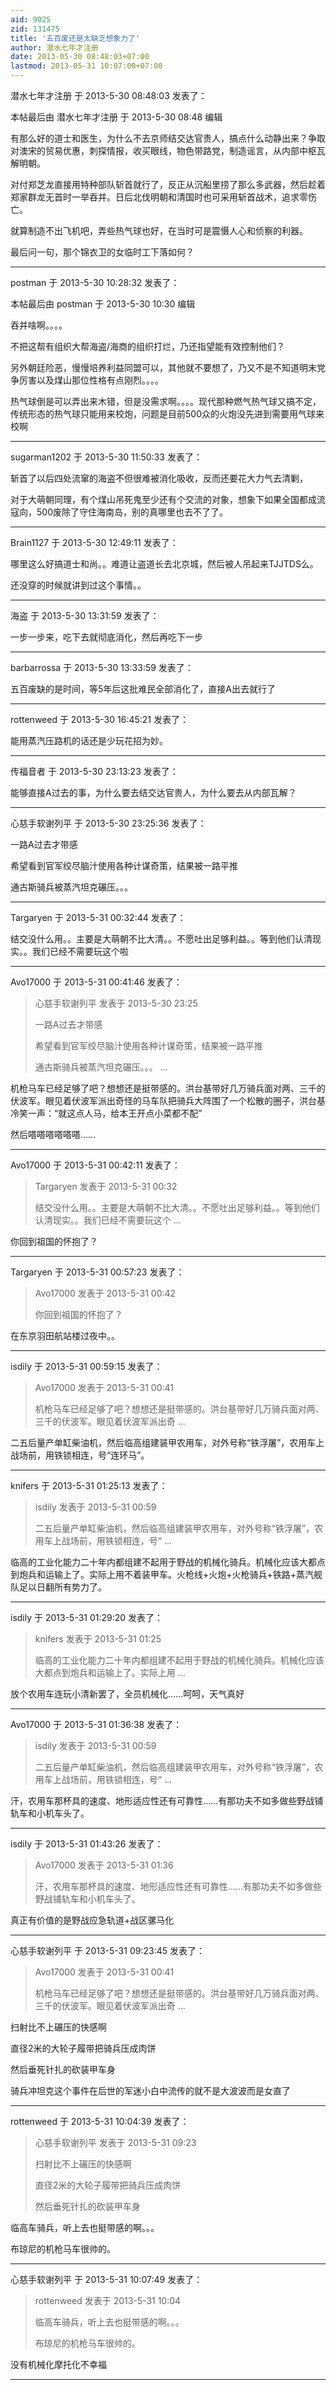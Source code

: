 ```yaml
---
aid: 9025
zid: 131475
title: '五百废还是太缺乏想象力了'
author: 潜水七年才注册
date: 2013-05-30 08:48:03+07:00
lastmod: 2013-05-31 10:07:00+07:00
---
```


潜水七年才注册 于 2013-5-30 08:48:03 发表了：

本帖最后由 潜水七年才注册 于 2013-5-30 08:48 编辑 

有那么好的道士和医生，为什么不去京师结交达官贵人，搞点什么动静出来？争取对澳宋的贸易优惠，刺探情报，收买眼线，物色带路党，制造谣言，从内部中枢瓦解明朝。

对付郑芝龙直接用特种部队斩首就行了，反正从沉船里捞了那么多武器，然后趁着郑家群龙无首时一举吞并。日后北伐明朝和清国时也可采用斩首战术，追求零伤亡。

就算制造不出飞机吧，弄些热气球也好，在当时可是震慑人心和侦察的利器。

最后问一句，那个锦衣卫的女临时工下落如何？

---------

postman 于 2013-5-30 10:28:32 发表了：

本帖最后由 postman 于 2013-5-30 10:30 编辑 

吞并啥啊。。。。

不把这帮有组织大帮海盗/海商的组织打烂，乃还指望能有效控制他们？

另外朝廷险恶，慢慢培养利益同盟可以，其他就不要想了，乃又不是不知道明末党争厉害以及煤山那位性格有点刚烈。。。。

热气球倒是可以弄出来木错，但是没需求啊。。。。现代那种燃气热气球又搞不定，传统形态的热气球只能用来校炮，问题是目前500众的火炮没先进到需要用气球来校啊

---------

sugarman1202 于 2013-5-30 11:50:33 发表了：

斩首了以后四处流窜的海盗不但很难被消化吸收，反而还要花大力气去清剿，

对于大萌朝同理，有个煤山吊死鬼至少还有个交流的对象，想象下如果全国都成流寇向，500废除了守住海南岛，别的真哪里也去不了了。

---------

Brain1127 于 2013-5-30 12:49:11 发表了：

哪里这么好搞道士和尚。。难道让盗道长去北京城，然后被人吊起来TJJTDS么。

还没穿的时候就讲到过这个事情。。

---------

海盗 于 2013-5-30 13:31:59 发表了：

一步一步来，吃下去就彻底消化，然后再吃下一步

---------

barbarrossa 于 2013-5-30 13:33:59 发表了：

五百废缺的是时间，等5年后这批难民全部消化了，直接A出去就行了

---------

rottenweed 于 2013-5-30 16:45:21 发表了：

能用蒸汽压路机的话还是少玩花招为妙。

---------

传福音者 于 2013-5-30 23:13:23 发表了：

能够直接A过去的事，为什么要去结交达官贵人，为什么要去从内部瓦解？

---------

心慈手软谢列平 于 2013-5-30 23:25:36 发表了：

一路A过去才带感

希望看到官军绞尽脑汁使用各种计谋奇策，结果被一路平推

通古斯骑兵被蒸汽坦克碾压。。。

---------

Targaryen 于 2013-5-31 00:32:44 发表了：

结交没什么用。。主要是大萌朝不比大清。。不愿吐出足够利益。。等到他们认清现实。。我们已经不需要玩这个啦

---------

Avo17000 于 2013-5-31 00:41:46 发表了：

> 心慈手软谢列平 发表于 2013-5-30 23:25
> 
> 一路A过去才带感
> 
> 希望看到官军绞尽脑汁使用各种计谋奇策，结果被一路平推
> 
> 通古斯骑兵被蒸汽坦克碾压。。。 ...



机枪马车已经足够了吧？想想还是挺带感的。洪台基带好几万骑兵面对两、三千的伏波军。眼见着伏波军派出奇怪的马车队把骑兵大阵围了一个松散的圈子，洪台基冷笑一声：“就这点人马，给本王开点小菜都不配”

然后嗒嗒嗒嗒嗒嗒……

---------

Avo17000 于 2013-5-31 00:42:11 发表了：

> Targaryen 发表于 2013-5-31 00:32
> 
> 结交没什么用。。主要是大萌朝不比大清。。不愿吐出足够利益。。等到他们认清现实。。我们已经不需要玩这个 ...



你回到祖国的怀抱了？

---------

Targaryen 于 2013-5-31 00:57:23 发表了：

> Avo17000 发表于 2013-5-31 00:42
> 
> 你回到祖国的怀抱了？



在东京羽田航站楼过夜中。。

---------

isdily 于 2013-5-31 00:59:15 发表了：

> Avo17000 发表于 2013-5-31 00:41
> 
> 机枪马车已经足够了吧？想想还是挺带感的。洪台基带好几万骑兵面对两、三千的伏波军。眼见着伏波军派出奇 ...



二五后量产单缸柴油机，然后临高组建装甲农用车，对外号称“铁浮屠”，农用车上战场前，用铁锁相连，号“连环马”。

---------

knifers 于 2013-5-31 01:25:13 发表了：

> isdily 发表于 2013-5-31 00:59
> 
> 二五后量产单缸柴油机，然后临高组建装甲农用车，对外号称“铁浮屠”，农用车上战场前，用铁锁相连，号“ ...



临高的工业化能力二十年内都组建不起用于野战的机械化骑兵。机械化应该大都点到炮兵和运输上了。实际上用不着装甲车。火枪线+火炮+火枪骑兵+铁路+蒸汽舰队足以日翻所有势力了。

---------

isdily 于 2013-5-31 01:29:20 发表了：

> knifers 发表于 2013-5-31 01:25
> 
> 临高的工业化能力二十年内都组建不起用于野战的机械化骑兵。机械化应该大都点到炮兵和运输上了。实际上用 ...



放个农用车连玩小清新罢了，全员机械化……呵呵，天气真好

---------

Avo17000 于 2013-5-31 01:36:38 发表了：

> isdily 发表于 2013-5-31 00:59
> 
> 二五后量产单缸柴油机，然后临高组建装甲农用车，对外号称“铁浮屠”，农用车上战场前，用铁锁相连，号“ ...



汗，农用车那杯具的速度、地形适应性还有可靠性……有那功夫不如多做些野战铺轨车和小机车头了。

---------

isdily 于 2013-5-31 01:43:26 发表了：

> Avo17000 发表于 2013-5-31 01:36
> 
> 汗，农用车那杯具的速度、地形适应性还有可靠性……有那功夫不如多做些野战铺轨车和小机车头了。



真正有价值的是野战应急轨道+战区骡马化

---------

心慈手软谢列平 于 2013-5-31 09:23:45 发表了：

> Avo17000 发表于 2013-5-31 00:41
> 
> 机枪马车已经足够了吧？想想还是挺带感的。洪台基带好几万骑兵面对两、三千的伏波军。眼见着伏波军派出奇 ...



扫射比不上碾压的快感啊

直径2米的大轮子履带把骑兵压成肉饼

然后垂死针扎的砍装甲车身

骑兵冲坦克这个事件在后世的军迷小白中流传的就不是大波波而是女直了

---------

rottenweed 于 2013-5-31 10:04:39 发表了：

> 心慈手软谢列平 发表于 2013-5-31 09:23
> 
> 扫射比不上碾压的快感啊
> 
> 直径2米的大轮子履带把骑兵压成肉饼
> 
> 然后垂死针扎的砍装甲车身



临高车骑兵，听上去也挺带感的啊。。。

布琼尼的机枪马车很帅的。

---------

心慈手软谢列平 于 2013-5-31 10:07:49 发表了：

> rottenweed 发表于 2013-5-31 10:04
> 
> 临高车骑兵，听上去也挺带感的啊。。。
> 
> 布琼尼的机枪马车很帅的。



没有机械化摩托化不幸福

---------

